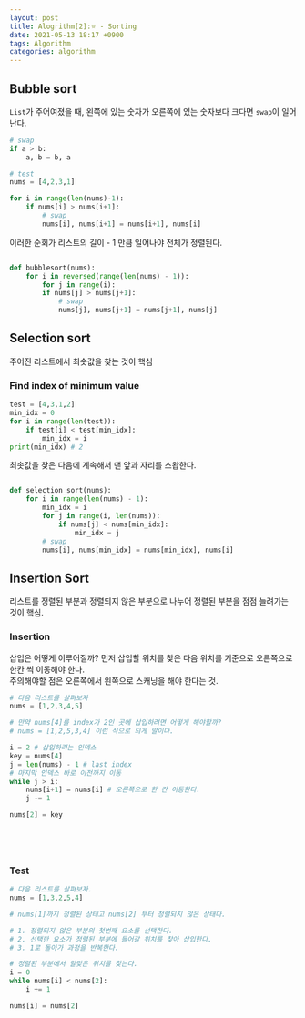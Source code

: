 ```yaml
---
layout: post
title: Alogrithm[2]:⭐ - Sorting
date: 2021-05-13 18:17 +0900
tags: Algorithm
categories: algorithm
---
```


## Bubble sort

`List`가 주어여졌을 때, 왼쪽에 있는 숫자가 오른쪽에 있는 숫자보다 크다면 `swap`이 일어난다.

```py
# swap
if a > b:
    a, b = b, a

# test
nums = [4,2,3,1]

for i in range(len(nums)-1):
    if nums[i] > nums[i+1]:
        # swap
        nums[i], nums[i+1] = nums[i+1], nums[i] 
```

이러한 순회가 리스트의 길이 - 1 만큼 일어나야 전체가 정렬된다.

```py

def bubblesort(nums):
    for i in reversed(range(len(nums) - 1)):
        for j in range(i):
        if nums[j] > nums[j+1]:
            # swap
            nums[j], nums[j+1] = nums[j+1], nums[j]             

```

## Selection sort

주어진 리스트에서 최솟값을 찾는 것이 핵심

### Find index of minimum value

```py
test = [4,3,1,2]
min_idx = 0
for i in range(len(test)):
    if test[i] < test[min_idx]:
        min_idx = i
print(min_idx) # 2
```

최솟값을 찾은 다음에 계속해서 맨 앞과 자리를 스왑한다.

```py

def selection_sort(nums):
    for i in range(len(nums) - 1):
        min_idx = i
        for j in range(i, len(nums)):
            if nums[j] < nums[min_idx]:
                min_idx = j
        # swap
        nums[i], nums[min_idx] = nums[min_idx], nums[i]
```

## Insertion Sort

리스트를 정렬된 부분과 정렬되지 않은 부분으로 나누어 정렬된 부분을 점점 늘려가는 것이 핵심.

### Insertion

삽입은 어떻게 이루어질까? 먼저 삽입할 위치를 찾은 다음 위치를 기준으로 오른쪽으로 한칸 씩 이동해야 한다.  
주의해야할 점은 오른쪽에서 왼쪽으로 스캐닝을 해야 한다는 것.

```py
# 다음 리스트를 살펴보자
nums = [1,2,3,4,5]

# 만약 nums[4]를 index가 2인 곳에 삽입하려면 어떻게 해야할까? 
# nums = [1,2,5,3,4] 이런 식으로 되게 말이다.

i = 2 # 삽입하려는 인덱스
key = nums[4]
j = len(nums) - 1 # last index
# 마지막 인덱스 바로 이전까지 이동
while j > i:
    nums[i+1] = nums[i] # 오른쪽으로 한 칸 이동한다.
    j -= 1

nums[2] = key


    



```

### Test

```py
# 다음 리스트를 살펴보자.
nums = [1,3,2,5,4]

# nums[1]까지 정렬된 상태고 nums[2] 부터 정렬되지 않은 상태다.

# 1. 정렬되지 않은 부분의 첫번째 요소를 선택한다.
# 2. 선택한 요소가 정렬된 부분에 들어갈 위치를 찾아 삽입한다.
# 3. 1로 돌아가 과정을 반복한다.

# 정렬된 부분에서 알맞은 위치를 찾는다.
i = 0
while nums[i] < nums[2]:
    i += 1

nums[i] = nums[2]
```


